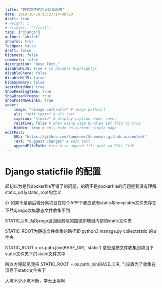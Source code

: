 ```yaml
---
title: "静态文件的含义以及配置"
date: 2019-10-10T15:27:14+08:00
draft: true
# weight: 1
# aliases: ["/first"]
tags: ["django"]
author: "whitek"
showToc: true
TocOpen: false
draft: false
hidemeta: false
comments: false
description: "Desc Text."
disableHLJS: true # to disable highlightjs
disableShare: false
disableHLJS: false
hideSummary: false
searchHidden: true
ShowReadingTime: true
ShowBreadCrumbs: true
ShowPostNavLinks: true
cover:
    image: "<image path/url>" # image path/url
    alt: "<alt text>" # alt text
    caption: "<text>" # display caption under cover
    relative: false # when using page bundles set this to true
    hidden: true # only hide on current single page
editPost:
    URL: "https://github.com/Sunnnner/Sunnnner.github.io/content"
    Text: "Suggest Changes" # edit text
    appendFilePath: true # to append file path to Edit link
---
```


# Django staticfile 的配置

起初以为是我dockerfile写错了的问题，的确不是dockerfile的问题是我没有理解static_url与static_root的含义

👍 如果不是前后端分离项目在每个APP下都应该有static与templates文件夹存在不然django收集静态文件收集不到

STATIC_URL为Django返回给前端的路径即项目内部的static文件夹

STATIC_ROOT为静态文件收集的路径即 python3 manage.py collectstatic 的文件夹

STATIC_ROOT = os.path.join(BASE_DIR, 'static') 意思是把文件收集到项目下static文件夹下的static文件夹中

所以方便起见我把 STATIC_ROOT = os.path.join(BASE_DIR, '')设置为了收集在项目下static文件夹下

大坑不少小坑不断，学无止境啊